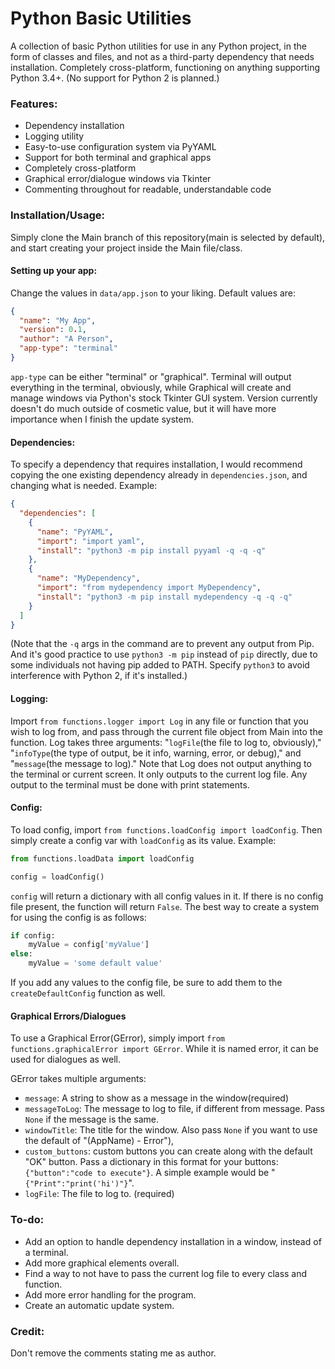 # Python Basic Utilities

A collection of basic Python utilities for use in any Python project, in the form of
classes and files, and not as a third-party dependency that needs installation.
Completely cross-platform, functioning on anything supporting Python 3.4+. (No support for
Python 2 is planned.)

### Features:

- Dependency installation
- Logging utility
- Easy-to-use configuration system via PyYAML
- Support for both terminal and graphical apps
- Completely cross-platform
- Graphical error/dialogue windows via Tkinter
- Commenting throughout for readable, understandable code

### Installation/Usage:

Simply clone the Main branch of this repository(main is selected by default), and start
creating your project inside the Main file/class.

#### Setting up your app:
Change the values in `data/app.json` to your liking. Default values are:
```json
{
  "name": "My App",
  "version": 0.1,
  "author": "A Person",
  "app-type": "terminal"
}
```
`app-type` can be either "terminal" or "graphical". Terminal will output everything
in the terminal, obviously, while Graphical will create and manage windows via Python's
stock Tkinter GUI system. Version currently doesn't do much outside of cosmetic value,
but it will have more importance when I finish the update system.

#### Dependencies:
To specify a dependency that requires installation, I would recommend copying the one
existing dependency already in `dependencies.json`, and changing what is needed. Example:
```json
{
  "dependencies": [
    {
      "name": "PyYAML",
      "import": "import yaml",
      "install": "python3 -m pip install pyyaml -q -q -q"
    },
    {
      "name": "MyDependency",
      "import": "from mydependency import MyDependency",
      "install": "python3 -m pip install mydependency -q -q -q"
    }
  ]
}
```
(Note that the `-q` args in the command are to prevent any output from Pip.
And it's good practice to use `python3 -m pip` instead of `pip` directly, due to some
individuals not having pip added to PATH. Specify `python3` to avoid interference with
Python 2, if it's installed.)

#### Logging:
Import `from functions.logger import Log` in any file or function that you wish to
log from, and pass through the current file object from Main into the function. Log
takes three arguments: "`logFile`(the file to log to, obviously)," "`infoType`(the
type of output, be it info, warning, error, or debug)," and "`message`(the message to
log)." Note that Log does not output anything to the terminal or current screen. It
only outputs to the current log file. Any output to the terminal must be done with
print statements.

#### Config:
To load config, import `from functions.loadConfig import loadConfig`. Then simply create
a config var with `loadConfig` as its value. Example:

```python
from functions.loadData import loadConfig

config = loadConfig()
```
`config` will return a dictionary with all config values in it. If there is no config
file present, the function will return `False`. The best way to create a system for
using the config is as follows:
```python
if config:
    myValue = config['myValue']
else:
    myValue = 'some default value'
```
If you add any values to the config file, be sure to add them to the
`createDefaultConfig` function as well.

#### Graphical Errors/Dialogues
To use a Graphical Error(GError), simply import `from functions.graphicalError import
GError`. While it is named error, it can be used for dialogues as well.

GError takes multiple arguments:
- `message`: A string to show as a message in the window(required)
- `messageToLog`: The message to log to file, if different from message. Pass `None`
if the message is the same.
- `windowTitle`: The title for the window. Also pass `None` if you want to use the
default of "(AppName) - Error"),
- `custom_buttons`: custom buttons you can create along with the default "OK" button.
Pass a dictionary in this format for your buttons:`{"button":"code to execute"}`.
A simple example would be "`{"Print":"print('hi')"}`".
- `logFile`: The file to log to. (required)

### To-do:

- Add an option to handle dependency installation in a window, instead of a terminal.
- Add more graphical elements overall.
- Find a way to not have to pass the current log file to every class and function.
- Add more error handling for the program.
- Create an automatic update system.

### Credit:

Don't remove the comments stating me as author.
